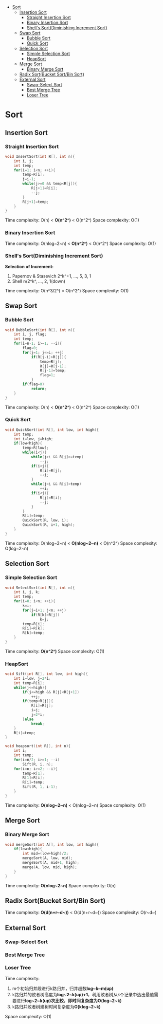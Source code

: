 <!-- @import "[TOC]" {cmd="toc" depthFrom=1 depthTo=6 orderedList=false} -->

<!-- code_chunk_output -->

- [Sort](#sort)
  - [Insertion Sort](#insertion-sort)
    - [Straight Insertion Sort](#straight-insertion-sort)
    - [Binary Insertion Sort](#binary-insertion-sort)
    - [Shell's Sort(Diminishing Increment Sort)](#shells-sortdiminishing-increment-sort)
  - [Swap Sort](#swap-sort)
    - [Bubble Sort](#bubble-sort)
    - [Quick Sort](#quick-sort)
  - [Selection Sort](#selection-sort)
    - [Simple Selection Sort](#simple-selection-sort)
    - [HeapSort](#heapsort)
  - [Merge Sort](#merge-sort)
    - [Binary Merge Sort](#binary-merge-sort)
  - [Radix Sort(Bucket Sort/Bin Sort)](#radix-sortbucket-sortbin-sort)
  - [External Sort](#external-sort)
    - [Swap-Select Sort](#swap-select-sort)
    - [Best Merge Tree](#best-merge-tree)
    - [Loser Tree](#loser-tree)

<!-- /code_chunk_output -->

# Sort

## Insertion Sort

### Straight Insertion Sort
```c {.line-numbers}
void InsertSort(int R[], int n){
    int i, j;
    int temp;
    for(i=1; i<n; ++i){
        temp=R[i];
        j=i-1;
        while(j>=0 && temp<R[j]){
            R[j+1]=R[i];
            --j;
        }
        R[j+1]=temp;
    }
}
```

Time complexity: O(n) < **O(n^2^)** < O(n^2^)
Space complexity: O(1)

### Binary Insertion Sort
Time complexity: O(nlog~2~n) < **O(n^2^)** < O(n^2^)
Space complexity: O(1)

### Shell's Sort(Diminishing Increment Sort)
**Selection of Increment:**
1. Papernov & Stasevich
    2^k^+1, ..., 5, 3, 1
2. Shell
    n/2^k^, ..., 2, 1(down)

Time complexity: O(n^3/2^) < O(n^2^)
Space complexity: O(1)

## Swap Sort

### Bubble Sort
```c {.line-numbers}
void BubbleSort(int R[], int n){
    int i, j, flag;
    int temp;
    for(i=n-1; i>=1; --i){
        flag=0;
        for(j=1; j<=i; ++j)
            if(R[j-i]>R[j]){
                temp=R[j];
                R[j]=R[j-1];
                R[j-1]=temp;
                flag=1;
            }
        if(flag=0)
            return;
    }
}
```
Time complexity: O(n) < **O(n^2^)** < O(n^2^)
Space complexity: O(1)

### Quick Sort
```c {.line-numbers}
void QuickSort(int R[], int low, int high){
    int temp;
    int i=low, j=high;
    if(low<high){
        temp=R[low];
        while(i<j){
            while(j>i && R[j]>=temp)
                --j;
            if(i<j){
                R[i]=R[j];
                ++i;
            }
            while(j>i && R[i]<temp)
                ++i;
            if(i<j){
                R[j]=R[i];
                --j;
            }
        }
        R[i]=temp;
        QuickSort(R, low, i);
        QuickSort(R, i+1, high);
    }
}
```

Time complexity: O(nlog~2~n) < **O(nlog~2~n)** < O(n^2^)
Space complexity: O(log~2~n)

## Selection Sort

### Simple Selection Sort
```c {.line-numbers}
void SelectSort(int R[], int n){
    int i, j, k;
    int temp;
    for(i=0; i<n; ++i){
        k=i;
        for(j=i+1; j<n; ++j)
            if(R[k]>R[j])
                k=j;
        temp=R[i];
        R[i]=R[k];
        R[k]=temp;
    }
}
```

Time complexity: **O(n^2^)**
Space complexity: O(1)

### HeapSort
```c {.line-numbers}
void Sift(int R[], int low, int high){
    int i=low, j=2*i;
    int temp=R[i];
    while(j<=high){
        if(j<=high && R[j]<R[j+1])
            ++j;
        if(temp<R[j]){
            R[i]=R[j];
            i=j;
            j=2*i;
        }else
            break;
    }
    R[i]=temp;
}

void heapsort(int R[], int n){
    int i;
    int temp;
    for(i=n/2; i>=1; --i)
        Sift(R, i, n);
    for(i=n; i>=2; --i){
        temp=R[1];
        R[1]=R[i];
        R[i]=temp;
        Sift(R, 1, i-1);
    }
}
```

Time complexity: **O(nlog~2~n)** < O(nlog~2~n)
Space complexity: O(1)

## Merge Sort

### Binary Merge Sort
```c {.line-numbers}
void mergeSort(int A[], int low, int high){
    if(low<high){
        int mid=(low+high)/2;
        mergeSort(A, low, mid);
        mergeSort(A, mid+1, high);
        merge(A, low, mid, high);
    }
}
```

Time complexity: **O(nlog~2~n)**
Space complexity: O(n)

## Radix Sort(Bucket Sort/Bin Sort)
Time complexity: **O(d(n+r~d~))** < O(d(n+r~d~))
Space complexity: O(r~d~)

## External Sort

### Swap-Select Sort

### Best Merge Tree

### Loser Tree

Time complexity: 
1. m个初始归并段进行k路归并，归并趟数**log~k~m(up)**
2. k路归并的败者树高度为**log~2~k(up)+1**，利用败者树从k个记录中选出最值需要进行**log~2~k(up)**次比较，即时间复杂度为**O(log~2~k)**
3. k路归并败者树建树时间复杂度为**O(klog~2~k)**

Space complexity: O(1)

